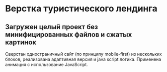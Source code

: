 # Верстка туристического лендинга 

## Загружен целый проект без минифицированных файлов и сжатых картинок

Сверстан одностраничный сайт (по принципу mobile-first) из нескольких блоков, реализована адаптивная версия и java script логика.
Применена анимация с использование JavaScript.
